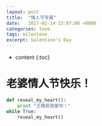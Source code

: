 ```yaml
---
layout: post
title:  "情人节专属"
date:   2017-02-14 23:07:00 +0800
categories: love
tags: milestone
excerpt: Valentine's Day
---
```


* content
{:toc}

# 老婆情人节快乐！

```python
def reveal_my_heart():
    print "王稚茹我爱你！"
while True:
    reveal_my_heart()
```
